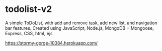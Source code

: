 # todolist-v2
A simple ToDoList, with add and remove task, add new list, and navigation bar features.
Created using JavaScript, Node.js, MongoDB + Mongoose, Express, CSS, html, ejs


https://stormy-gorge-10384.herokuapp.com/
